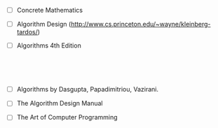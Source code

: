 - [ ] Concrete Mathematics
- [ ] Algorithm Design (http://www.cs.princeton.edu/~wayne/kleinberg-tardos/)
- [ ] Algorithms 4th Edition
<br><br><br><br><br>
- [ ] Algorithms by Dasgupta, Papadimitriou, Vazirani.
- [ ] The Algorithm Design Manual
- [ ] The Art of Computer Programming

